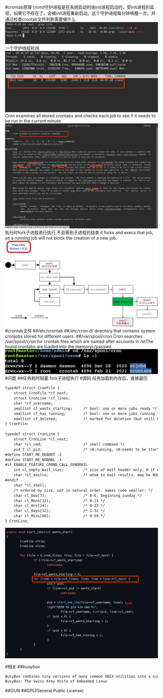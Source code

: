 #crontab原理
crond守护进程是在系统启动时由init进程启动的，受init进程的监视，如果它不存在了，会被init进程重新启动。这个守护进程每分钟唤醒一次，并通过检查crontab文件判断需要做什么
![](.T_01_crontab_images/2718f621.png)
一个守护线程轮询
![](.T_01_crontab_images/22c4111b.png)
Cron  examines  all  stored crontabs and checks each job to see if it needs to be run in the current minute
![](.T_01_crontab_images/3eb4abd9.png)
执行时fork子进程进行执行,不会等到子进程的结束
 it forks and execs that job, so a running job will not block the creation of a new job.
 [](https://stackoverflow.com/questions/9629447/will-cron-job-start-a-new-thread-or-wait-for-existing-one-to-complete)
 ![](.T_01_crontab_images/7edce0d6.png)
#crontab文件
##/etc/crontab
##/etc/cron.d/
directory that contains system cronjobs stored for different users.
##/var/spool/cron
Cron searches /var/spool/cron for crontab files which are named after accounts in /etThe found crontabs are loaded into the memoryc/passwd
![](.T_01_crontab_images/88cadba4.png)
#问题
##任务耗时阻塞
fork子进程执行
[](https://cloud.tencent.com/developer/article/1183262)
#源码
[](https://github.com/mirror/busybox/blob/HEAD/miscutils/crond.c#)
任务加载到内存后，直接遍历
```asp
typedef struct CronFile {
	struct CronFile *cf_next;
	struct CronLine *cf_lines;
	char *cf_username;
	smallint cf_wants_starting;     /* bool: one or more jobs ready */
	smallint cf_has_running;        /* bool: one or more jobs running */
	smallint cf_deleted;            /* marked for deletion (but still has running jobs) */
} CronFile;

typedef struct CronLine {
	struct CronLine *cl_next;
	char *cl_cmd;                   /* shell command */
	pid_t cl_pid;                   /* >0:running, <0:needs to be started in this minute, 0:dormant */
#define START_ME_REBOOT -2
#define START_ME_NORMAL -1
#if ENABLE_FEATURE_CROND_CALL_SENDMAIL
	int cl_empty_mail_size;         /* size of mail header only, 0 if no mailfile */
	char *cl_mailto;                /* whom to mail results, may be NULL */
#endif
	char *cl_shell;
	/* ordered by size, not in natural order. makes code smaller: */
	char cl_Dow[7];                 /* 0-6, beginning sunday */
	char cl_Mons[12];               /* 0-11 */
	char cl_Hrs[24];                /* 0-23 */
	char cl_Days[32];               /* 1-31 */
	char cl_Mins[60];               /* 0-59 */
} CronLine;
```
![](.T_01_crontab_images/69a274f4.png)

#相关
##busybox
[](https://busybox.net/about.html)
```asp
BusyBox combines tiny versions of many common UNIX utilities into a single small executable. It provides replacements for most of the utilities you usually find in GNU fileutils, shellutils,
BusyBox: The Swiss Army Knife of Embedded Linux

```

##GUN
##GPL(General Public License)
